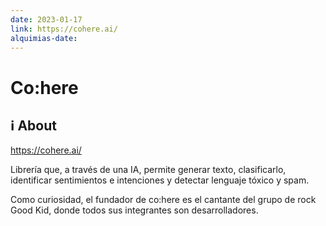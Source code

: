 ```yaml
---
date: 2023-01-17
link: https://cohere.ai/
alquimias-date: 
---
```


# Co:here

## ℹ️ About

https://cohere.ai/

Librería que, a través de una IA, permite generar texto, clasificarlo, identificar sentimientos e intenciones y detectar lenguaje tóxico y spam.

Como curiosidad, el fundador de co:here es el cantante del grupo de rock Good Kid, donde todos sus integrantes son desarrolladores.

